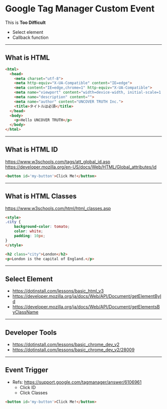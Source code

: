 # Google Tag Manager Custom Event

This is **Too Difficult**

* Select element
* Callback function

---

## What is HTML

```html
<html>
  <head>
    <meta charset="utf-8">
    <meta http-equiv="X-UA-Compatible" content="IE=edge">
    <meta content="IE=edge,chrome=1" http-equiv="X-UA-Compatible">
    <meta name="viewport" content="width=device-width, initial-scale=1.0">
    <meta name="description" content="">
    <meta name="author" content="UNCOVER TRUTH Inc.">
    <title>タイトルは必須</title>
  </head>
  <body>
    <p>Hello UNCOVER TRUTH</p>
  </body>
</html>
```

---

## What is HTML ID

<https://www.w3schools.com/tags/att_global_id.asp>
<https://developer.mozilla.org/en-US/docs/Web/HTML/Global_attributes/id>

```html
<button id='my-button'>Click Me!</button>
```

---

## What is HTML Classes

<https://www.w3schools.com/html/html_classes.asp>

```html
<style>
.city {
    background-color: tomato;
    color: white;
    padding: 10px;
}
</style>

<h2 class="city">London</h2>
<p>London is the capital of England.</p>
```

---

## Select Element

* <https://dotinstall.com/lessons/basic_html_v3>
* <https://developer.mozilla.org/ja/docs/Web/API/Document/getElementById>
* <https://developer.mozilla.org/ja/docs/Web/API/Document/getElementsByClassName>

---

## Developer Tools

* <https://dotinstall.com/lessons/basic_chrome_dev_v2>
* <https://dotinstall.com/lessons/basic_chrome_dev_v2/28009>

---

## Event Trigger

* Refs: <https://support.google.com/tagmanager/answer/6106961>
  * Click ID
  * Click Classes

```html
<button id='my-button'>Click Me!</button>
```
